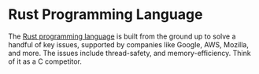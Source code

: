 # Rust Programming Language

The [Rust programming language](https://www.rust-lang.org/) is built from the ground up to solve a handful of key issues, supported by companies like Google, AWS, Mozilla, and more. The issues include thread-safety, and memory-efficiency. Think of it as a C competitor.